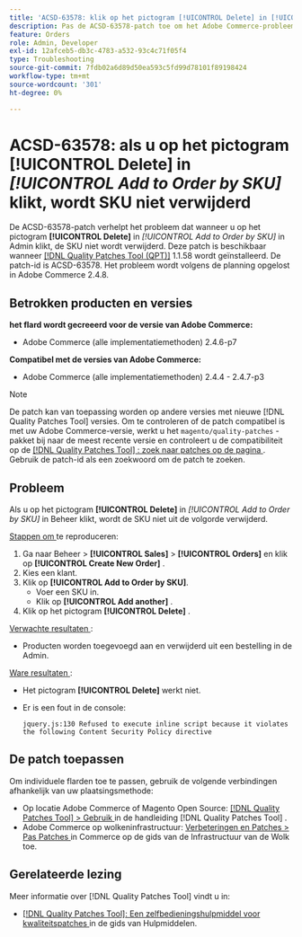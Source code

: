 ```yaml
---
title: 'ACSD-63578: klik op het pictogram [!UICONTROL Delete] in [!UICONTROL Add to Order by SKU] om SKU niet te verwijderen'
description: Pas de ACSD-63578-patch toe om het Adobe Commerce-probleem op te lossen, waarbij het klikken op het pictogram [!UICONTROL Delete] in [!UICONTROL Add to Order by SKU] in Admin de SKU niet verwijdert.
feature: Orders
role: Admin, Developer
exl-id: 12afceb5-db3c-4783-a532-93c4c71f05f4
type: Troubleshooting
source-git-commit: 7fdb02a6d89d50ea593c5fd99d78101f89198424
workflow-type: tm+mt
source-wordcount: '301'
ht-degree: 0%

---
```


# ACSD-63578: als u op het pictogram **[!UICONTROL Delete]** in *[!UICONTROL Add to Order by SKU]* klikt, wordt SKU niet verwijderd

De ACSD-63578-patch verhelpt het probleem dat wanneer u op het pictogram **[!UICONTROL Delete]** in *[!UICONTROL Add to Order by SKU]* in Admin klikt, de SKU niet wordt verwijderd. Deze patch is beschikbaar wanneer [[!DNL Quality Patches Tool (QPT)]](/help/tools/quality-patches-tool/quality-patches-tool-to-self-serve-quality-patches.md) 1.1.58 wordt geïnstalleerd. De patch-id is ACSD-63578. Het probleem wordt volgens de planning opgelost in Adobe Commerce 2.4.8.

## Betrokken producten en versies

**het flard wordt gecreeerd voor de versie van Adobe Commerce:**

* Adobe Commerce (alle implementatiemethoden) 2.4.6-p7

**Compatibel met de versies van Adobe Commerce:**

* Adobe Commerce (alle implementatiemethoden) 2.4.4 - 2.4.7-p3

>[!NOTE]
>
>De patch kan van toepassing worden op andere versies met nieuwe [!DNL Quality Patches Tool] versies. Om te controleren of de patch compatibel is met uw Adobe Commerce-versie, werkt u het `magento/quality-patches` -pakket bij naar de meest recente versie en controleert u de compatibiliteit op de [[!DNL Quality Patches Tool] : zoek naar patches op de pagina ](https://experienceleague.adobe.com/tools/commerce-quality-patches/index.html?lang=nl-NL) . Gebruik de patch-id als een zoekwoord om de patch te zoeken.

## Probleem

Als u op het pictogram **[!UICONTROL Delete]** in *[!UICONTROL Add to Order by SKU]* in Beheer klikt, wordt de SKU niet uit de volgorde verwijderd.

<u> Stappen om </u> te reproduceren:

1. Ga naar Beheer > **[!UICONTROL Sales]** > **[!UICONTROL Orders]** en klik op **[!UICONTROL Create New Order]** .
1. Kies een klant.
1. Klik op **[!UICONTROL Add to Order by SKU]**.
   * Voer een SKU in.
   * Klik op **[!UICONTROL Add another]** .
1. Klik op het pictogram **[!UICONTROL Delete]** .

<u> Verwachte resultaten </u>:

* Producten worden toegevoegd aan en verwijderd uit een bestelling in de Admin.

<u> Ware resultaten </u>:

* Het pictogram **[!UICONTROL Delete]** werkt niet.
* Er is een fout in de console:

  `jquery.js:130 Refused to execute inline script because it violates the following Content Security Policy directive`

## De patch toepassen

Om individuele flarden toe te passen, gebruik de volgende verbindingen afhankelijk van uw plaatsingsmethode:

* Op locatie Adobe Commerce of Magento Open Source: [[!DNL Quality Patches Tool] > Gebruik ](/help/tools/quality-patches-tool/usage.md) in de handleiding [!DNL Quality Patches Tool] .
* Adobe Commerce op wolkeninfrastructuur: [ Verbeteringen en Patches > Pas Patches ](https://experienceleague.adobe.com/docs/commerce-cloud-service/user-guide/develop/upgrade/apply-patches.html?lang=nl-NL) in Commerce op de gids van de Infrastructuur van de Wolk toe.

## Gerelateerde lezing

Meer informatie over [!DNL Quality Patches Tool] vindt u in:

* [[!DNL Quality Patches Tool]: Een zelfbedieningshulpmiddel voor kwaliteitspatches ](/help/tools/quality-patches-tool/quality-patches-tool-to-self-serve-quality-patches.md) in de gids van Hulpmiddelen.
